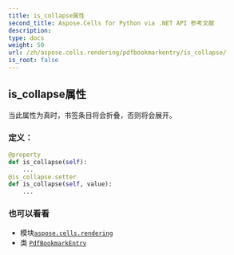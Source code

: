 ```yaml
---
title: is_collapse属性
second_title: Aspose.Cells for Python via .NET API 参考文献
description:
type: docs
weight: 50
url: /zh/aspose.cells.rendering/pdfbookmarkentry/is_collapse/
is_root: false
---
```

## is_collapse属性

当此属性为真时，书签条目将会折叠，否则将会展开。
### 定义：
```python
@property
def is_collapse(self):
    ...
@is_collapse.setter
def is_collapse(self, value):
    ...
```

### 也可以看看
* 模块[`aspose.cells.rendering`](../../)
* 类 [`PdfBookmarkEntry`](/cells/python-net/zh/aspose.cells.rendering/pdfbookmarkentry)
